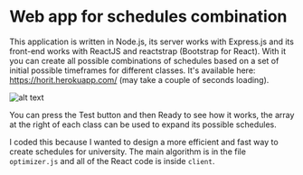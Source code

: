 # Web app for schedules combination

This application is written in Node.js, its server works with Express.js and its front-end works with ReactJS and reactstrap (Bootstrap for React). With it you can create all possible combinations of schedules based on a set of initial possible timeframes for different classes. It's available here: https://horit.herokuapp.com/ (may take a couple of seconds loading).

![alt text](https://github.com/dokasov/horit/blob/master/img/horit.png)

You can press the Test button and then Ready to see how it works, the array at the right of each class can be used to expand its possible schedules.

I coded this because I wanted to design a more efficient and fast way to create schedules for university. The main algorithm is in the file `optimizer.js` and all of the React code is inside `client`.
